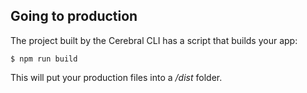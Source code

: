 ## Going to production

The project built by the Cerebral CLI has a script that builds your app:

`$ npm run build`

This will put your production files into a */dist* folder.
